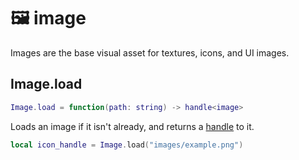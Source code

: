 # 🖼️ image

Images are the base visual asset for textures, icons, and UI images.

## Image.load
```lua
Image.load = function(path: string) -> handle<image>
```
Loads an image if it isn't already, and returns a [handle](types/Handle.md) to it.

```lua
local icon_handle = Image.load("images/example.png")
```